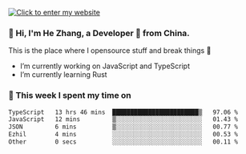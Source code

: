 [![Click to enter my website](https://github.com/zh30/zh30/assets/7930156/296bb9cd-4f46-46cd-bafa-863948241503)](https://zhanghe.dev) 

### 👋 Hi, I'm He Zhang, a Developer 🚀 from China.

This is the place where I opensource stuff and break things :rofl:

- I’m currently working on JavaScript and TypeScript
- I’m currently learning Rust

### 💪 This week I spent my time on

<!--START_SECTION:waka-->

```txt
TypeScript   13 hrs 46 mins  ████████████████████████▒   97.06 %
JavaScript   12 mins         ▒░░░░░░░░░░░░░░░░░░░░░░░░   01.43 %
JSON         6 mins          ▒░░░░░░░░░░░░░░░░░░░░░░░░   00.77 %
Ezhil        4 mins          ░░░░░░░░░░░░░░░░░░░░░░░░░   00.53 %
Other        0 secs          ░░░░░░░░░░░░░░░░░░░░░░░░░   00.11 %
```

<!--END_SECTION:waka-->

